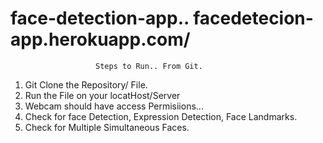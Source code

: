 # face-detection-app..   facedetecion-app.herokuapp.com/

                       Steps to Run.. From Git.
                      
                       

1. Git Clone the Repository/ File.
2. Run the File on your locatHost/Server
3. Webcam should have access Permisiions...
4. Check for face Detection, Expression Detection, Face Landmarks.
5. Check for Multiple Simultaneous Faces.
